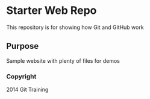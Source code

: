 # Starter Web Repo

This repository is for showing how Git and GitHub work

## Purpose

Sample website with plenty of files for demos


### Copyright

2014 Git Training